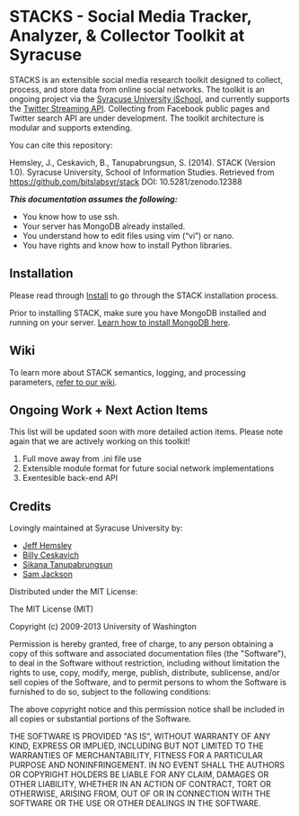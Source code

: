 STACKS - Social Media Tracker, Analyzer, & Collector Toolkit at Syracuse
=========

STACKS is an extensible social media research toolkit designed to collect, process, and store data from online social networks. The toolkit is an ongoing project via the [Syracuse University iSchool](http://ischool.syr.edu), and currently supports the [Twitter Streaming API](https://dev.twitter.com/streaming/overview). Collecting from Facebook public pages and Twitter search API are under development. The toolkit architecture is modular and supports extending.

You can cite this repository:

Hemsley, J., Ceskavich, B., Tanupabrungsun, S. (2014). STACK (Version 1.0). Syracuse University, School of Information Studies. Retrieved from https://github.com/bitslabsyr/stack DOI: 10.5281/zenodo.12388

**_This documentation assumes the following:_**

* You know how to use ssh.
* Your server has MongoDB already installed.
* You understand how to edit files using vim (“vi”) or nano.
* You have rights and know how to install Python libraries.

## Installation

Please read through [Install](https://github.com/bitslabsyr/stack/wiki/Installation) to go through the STACK installation process.

Prior to installing STACK, make sure you have MongoDB installed and running on your server. [Learn how to install MongoDB here](http://docs.mongodb.org/manual/installation/).

## Wiki

To learn more about STACK semantics, logging, and processing parameters, [refer to our wiki](https://github.com/bitslabsyr/stack/wiki).

## Ongoing Work + Next Action Items

This list will be updated soon with more detailed action items. Please note again that we are actively working on this toolkit!

1. Full move away from .ini file use
2. Extensible module format for future social network implementations
3. Exentesible back-end API

## Credits

Lovingly maintained at Syracuse University by:

* [Jeff Hemsley](https://github.com/jhemsley)
* [Billy Ceskavich](https://github.com/bceskavich/)
* [Sikana Tanupabrungsun](https://github.com/Sikana)
* [Sam Jackson](https://github.com/sjacks26)

Distributed under the MIT License:

The MIT License (MIT)

Copyright (c) 2009-2013 University of Washington

Permission is hereby granted, free of charge, to any person obtaining a copy of this software and associated documentation files (the "Software"), to deal in the Software without restriction, including without limitation the rights to use, copy, modify, merge, publish, distribute, sublicense, and/or sell copies of the Software, and to permit persons to whom the Software is furnished to do so, subject to the following conditions:

The above copyright notice and this permission notice shall be included in all copies or substantial portions of the Software.

THE SOFTWARE IS PROVIDED "AS IS", WITHOUT WARRANTY OF ANY KIND, EXPRESS OR IMPLIED, INCLUDING BUT NOT LIMITED TO THE WARRANTIES OF MERCHANTABILITY, FITNESS FOR A PARTICULAR PURPOSE AND NONINFRINGEMENT. IN NO EVENT SHALL THE AUTHORS OR COPYRIGHT HOLDERS BE LIABLE FOR ANY CLAIM, DAMAGES OR OTHER LIABILITY, WHETHER IN AN ACTION OF CONTRACT, TORT OR OTHERWISE, ARISING FROM, OUT OF OR IN CONNECTION WITH THE SOFTWARE OR THE USE OR OTHER DEALINGS IN THE SOFTWARE.
